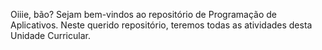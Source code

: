 Oiiie, bão? Sejam bem-vindos ao repositório de Programação de Aplicativos. Neste querido repositório, teremos todas as atividades desta Unidade Curricular.
